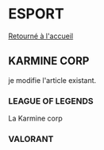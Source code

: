 # ESPORT

[Retourné à l'accueil](/)

## KARMINE CORP

je modifie l'article existant.

### LEAGUE OF LEGENDS

La Karmine corp 

### VALORANT
